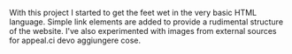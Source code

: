 With this project I started to get the feet wet in the very basic HTML language.
Simple link elements are added to provide a rudimental structure of the website.
I've also experimented with images from external sources for appeal.ci devo aggiungere cose.
